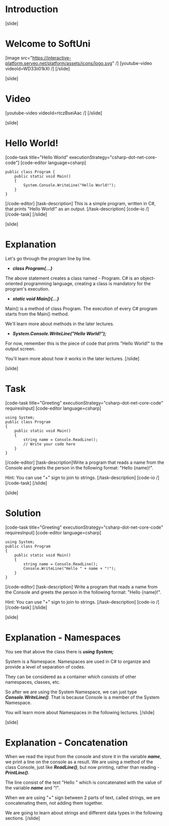 # Introduction
[slide]
# Welcome to SoftUni
[image src="https://interactive-platform.serveo.net/platform/assets/icons/logo.svg" /]
[youtube-video videoId=WD33ii01kXI /]
[/slide]

[slide]
# Video
[youtube-video videoId=rtczBseiAac /]
[/slide]

[slide]
# Hello World!
[code-task title="Hello World" executionStrategy="csharp-dot-net-core-code"]
[code-editor language=csharp]
```
public class Program {         
    public static void Main()
    {
        System.Console.WriteLine("Hello World!");
    }
}
```
[/code-editor]
[task-description]
This is a simple program, written in C#, that prints "Hello World!" as an output.
[/task-description]
[code-io /]
[/code-task]
[/slide]

[slide]
# Explanation
Let's go through the program line by line.
- ***class Program{...}***

The above statement creates a class named - Program. C# is an object-oriented programming language, creating a class is mandatory for the program's execution.
 
- ***static void Main(){...}***

Main() is a method of class Program. The execution of every C# program starts from the Main() method.

We'll learn more about methods in the later lectures.
 
- ***System.Console.WriteLine("Hello World!");***

For now, remember this is the piece of code that prints "Hello World!" to the output screen. 

You'll learn more about how it works in the later lectures.
[/slide]

[slide]
# Task
[code-task title="Greeting" executionStrategy="csharp-dot-net-core-code" requiresInput]
[code-editor language=csharp] 
```
using System;
public class Program
{
    public static void Main()
    {
        string name = Console.ReadLine();
        // Write your code here
    }
}
```
[/code-editor]
[task-description]Write a program that reads a name from the Console and greets the person in the following format: "Hello {name}!". 

Hint: You can use "+" sign to join to strings.
[/task-description]
[code-io /]
[/code-task]
[/slide]

[slide]
# Solution

[code-task title="Greeting" executionStrategy="csharp-dot-net-core-code" requiresInput]
[code-editor language=csharp]
```
using System;
public class Program
{
    public static void Main()
    {
        string name = Console.ReadLine();
        Console.WriteLine("Hello " + name + "!");
    }
}
```
[/code-editor]
[task-description]
Write a program that reads a name from the Console and greets the person in the following format: "Hello {name}!". 

Hint: You can use "+" sign to join to strings.
[/task-description]
[code-io /]
[/code-task]
[/slide]

[slide]
# Explanation - Namespaces
You see that above the class there is ***using System;***

System is a Namespace. Namespaces are used in C# to organize and provide a level of separation of codes. 

They can be considered as a container which consists of other namespaces, classes, etc.

So after we are using the System Namespace, we can just type ***Console.WriteLine()***. That is because Console is a member of the System Namespace.

You will learn more about Namespaces in the following lectures.
[/slide]

[slide]
# Explanation - Concatenation

When we read the input from the console and store it in the variable ***name***, we print a line on the console as a result.
We are using a method of the class Console, just like ***ReadLine()***, but now printing, rather than reading - ***PrintLine()***.

The line consist of the text "Hello " which is concatenated with the value of the variable ***name*** and "!". 

When we are using "+" sign between 2 parts of text, called strings, we are concatenating them, not adding them together.

We are going to learn about strings and different data types in the following sections.
[/slide]
